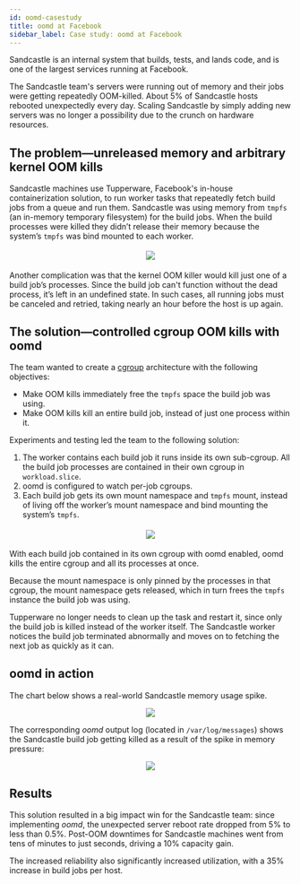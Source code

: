 ```yaml
---
id: oomd-casestudy
title: oomd at Facebook
sidebar_label: Case study: oomd at Facebook
---
```


Sandcastle is an internal system that builds, tests, and lands code, and is one of the largest services running at Facebook. 

The Sandcastle team's servers were running out of memory and their jobs were getting repeatedly OOM-killed. About 5% of Sandcastle hosts rebooted unexpectedly every day. Scaling Sandcastle by simply adding new servers was no longer a possibility due to the crunch on hardware resources. 

## The problem—unreleased memory and arbitrary kernel OOM kills

Sandcastle machines use Tupperware, Facebook's in-house containerization solution, to run worker tasks that repeatedly fetch build jobs from a queue and run them. Sandcastle was using memory from `tmpfs` (an in-memory temporary filesystem) for the build jobs. When the build processes were killed they didn’t release their memory because the system’s `tmpfs` was bind mounted to each worker.
<p style="margin-top: 1.3em"></p>
<div style="text-align: center;"><img src = "/oomd/docs/assets/sandcastle-before.png"/></div> 
<p style="margin-top: 1.3em"></p>
Another complication was that the kernel OOM killer would kill just one of a build job’s processes. Since the build job can't function without the dead process, it’s left in an undefined state. In such cases, all running jobs must be canceled and retried, taking nearly an hour before the host is up again.

## The solution—controlled cgroup OOM kills with oomd

The team wanted to create a [cgroup](https://facebookmicrosites.github.io/cgroup2/) architecture with the following objectives:

- Make OOM kills immediately free the `tmpfs` space the build job was using.
- Make OOM kills kill an entire build job, instead of just one process within it.

Experiments and testing led the team to the following solution:

1. The worker contains each build job it runs inside its own sub-cgroup. All the build job processes are contained in their own cgroup in `workload.slice`.
1. oomd is configured to watch per-job cgroups.
1. Each build job gets its own mount namespace and `tmpfs` mount, instead of living off the worker’s mount namespace and bind mounting the system’s `tmpfs`.
<p style="margin-top: 1.3em"></p>
<div style="text-align: center;"><img src = "/oomd/docs/assets/sandcastle-after.png"/></div> 
<p style="margin-top: 1.3em"></p>

With each build job contained in its own cgroup with oomd enabled, oomd kills the entire cgroup and all its processes at once. 

Because the mount namespace is only pinned by the processes in that cgroup, the mount namespace gets released, which in turn frees the `tmpfs` instance the build job was using.

Tupperware no longer needs to clean up the task and restart it, since only the build job is killed instead of the worker itself. The Sandcastle worker notices the build job terminated abnormally and moves on to fetching the next job as quickly as it can. 

## oomd in action

The chart below shows a real-world Sandcastle memory usage spike.

<div style="text-align: center;"><img src = "/oomd/docs/assets/scuba-chart.png"/></div> 

The corresponding *oomd* output log (located in `/var/log/messages`) shows the Sandcastle build job getting killed as a result of the spike in memory pressure:

<div style="text-align: center;"><img src = "/oomd/docs/assets/oomd-output.png"/></div> 

## Results

This solution resulted in a big impact win for the Sandcastle team: since implementing *oomd*, the unexpected server reboot rate dropped from 5% to less than 0.5%. Post-OOM downtimes for Sandcastle machines went from tens of minutes to just seconds, driving a 10% capacity gain. 

The increased reliability also significantly increased utilization, with a 35% increase in build jobs per host.